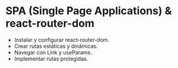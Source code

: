 # SPA (Single Page Applications) & react-router-dom

- Instalar y configurar react-router-dom.
- Crear rutas estáticas y dinámicas.
- Navegar con Link y useParams.
- Implementar rutas protegidas.